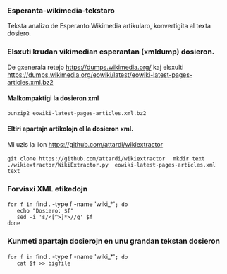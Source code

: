 ### Esperanta-wikimedia-tekstaro
Teksta analizo de Esperanto Wikimedia artikularo, konvertigita al texta dosiero.


### Elsxuti krudan vikimedian esperantan (xmldump) dosieron.
De gxenerala retejo https://dumps.wikimedia.org/ kaj elsxulti https://dumps.wikimedia.org/eowiki/latest/eowiki-latest-pages-articles.xml.bz2  

#### Malkompaktigi la dosieron xml
`bunzip2 eowiki-latest-pages-articles.xml.bz2`

#### Eltiri apartajn artikolojn el la dosieron xml.
Mi uzis la ilon https://github.com/attardi/wikiextractor

`git clone https://github.com/attardi/wikiextractor  `
`mkdir text`  
`./wikiextractor/WikiExtractor.py  eowiki-latest-pages-articles.xml text`  

### Forvisxi XML etikedojn
`for f in `find . -type f -name 'wiki_*'`; do`  
`	echo "Dosiero: $f"`  
`	sed -i 's/<[^>]*>//g' $f`  
`done`  

### Kunmeti apartajn dosierojn en unu grandan tekstan dosieron
`for f in `find . -type f -name 'wiki_*'`; do`  
`	cat $f >> bigfile`  



	
